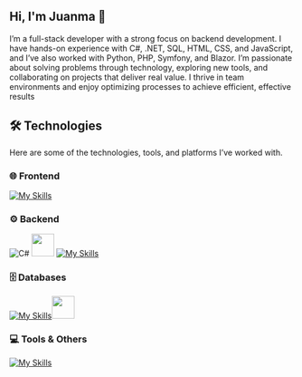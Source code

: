 ## Hi, I'm Juanma 👋
I’m a full-stack developer with a strong focus on backend development. I have hands-on experience with C#, .NET, SQL, HTML, CSS, and JavaScript, and I’ve also worked with Python, PHP, Symfony, and Blazor.
I’m passionate about solving problems through technology, exploring new tools, and collaborating on projects that deliver real value. I thrive in team environments and enjoy optimizing processes to achieve efficient, effective results
## 🛠️ Technologies
Here are some of the technologies, tools, and platforms I’ve worked with.

### 🌐 Frontend
[![My Skills](https://skillicons.dev/icons?i=js,html,css,ts,react,tailwind,bootstrap)](https://skillicons.dev)

### ⚙️ Backend
![C#](https://skillicons.dev/icons?i=cs) <img src="https://upload.wikimedia.org/wikipedia/commons/d/d0/Blazor.png" width="40" height="40"/>
[![My Skills](https://skillicons.dev/icons?i=php,symfony,python)](https://skillicons.dev)

### 🗄️ Databases
[![My Skills](https://skillicons.dev/icons?i=mysql)](https://skillicons.dev)<img src="https://cdn.simpleicons.org/mariadb/003545" width="40" height="40"/>

### 💻 Tools & Others
[![My Skills](https://skillicons.dev/icons?i=github,git,vscode,visualstudio,pycharm,postman)](https://skillicons.dev)

<!--
**JuanmaBenitez73/JuanmaBenitez73** is a ✨ _special_ ✨ repository because its `README.md` (this file) appears on your GitHub profile.

Here are some ideas to get you started:

- 🔭 I’m currently working on ...
- 🌱 I’m currently learning ...
- 👯 I’m looking to collaborate on ...
- 🤔 I’m looking for help with ...
- 💬 Ask me about ...
- 📫 How to reach me: ...
- 😄 Pronouns: ...
- ⚡ Fun fact: ...
-->
